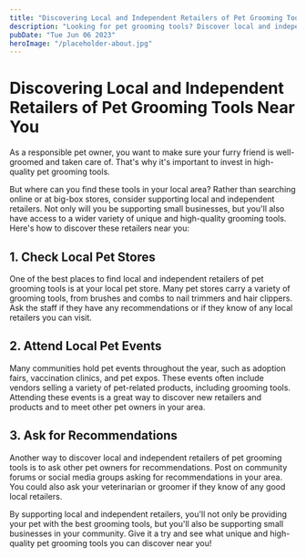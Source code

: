 ```yaml
---
title: "Discovering Local and Independent Retailers of Pet Grooming Tools Near You"
description: "Looking for pet grooming tools? Discover local and independent retailers near you in this guide."
pubDate: "Tue Jun 06 2023"
heroImage: "/placeholder-about.jpg"
---
```


# Discovering Local and Independent Retailers of Pet Grooming Tools Near You

As a responsible pet owner, you want to make sure your furry friend is well-groomed and taken care of. That&#39;s why it&#39;s important to invest in high-quality pet grooming tools.

But where can you find these tools in your local area? Rather than searching online or at big-box stores, consider supporting local and independent retailers. Not only will you be supporting small businesses, but you&#39;ll also have access to a wider variety of unique and high-quality grooming tools. Here&#39;s how to discover these retailers near you:

## 1. Check Local Pet Stores

One of the best places to find local and independent retailers of pet grooming tools is at your local pet store. Many pet stores carry a variety of grooming tools, from brushes and combs to nail trimmers and hair clippers. Ask the staff if they have any recommendations or if they know of any local retailers you can visit.

## 2. Attend Local Pet Events

Many communities hold pet events throughout the year, such as adoption fairs, vaccination clinics, and pet expos. These events often include vendors selling a variety of pet-related products, including grooming tools. Attending these events is a great way to discover new retailers and products and to meet other pet owners in your area.

## 3. Ask for Recommendations

Another way to discover local and independent retailers of pet grooming tools is to ask other pet owners for recommendations. Post on community forums or social media groups asking for recommendations in your area. You could also ask your veterinarian or groomer if they know of any good local retailers.

By supporting local and independent retailers, you&#39;ll not only be providing your pet with the best grooming tools, but you&#39;ll also be supporting small businesses in your community. Give it a try and see what unique and high-quality pet grooming tools you can discover near you!